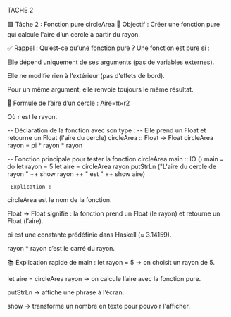 TACHE 2

🟩 Tâche 2 : Fonction pure circleArea
🎯 Objectif :
Créer une fonction pure qui calcule l'aire d’un cercle à partir du rayon.

✅ Rappel : Qu’est-ce qu’une fonction pure ?
Une fonction est pure si :

Elle dépend uniquement de ses arguments (pas de variables externes).

Elle ne modifie rien à l’extérieur (pas d’effets de bord).

Pour un même argument, elle renvoie toujours le même résultat.

📐 Formule de l’aire d’un cercle :
Aire=π×r2
 
Où r est le rayon.



-- Déclaration de la fonction avec son type :
-- Elle prend un Float et retourne un Float (l'aire du cercle)
circleArea :: Float -> Float
circleArea rayon = pi * rayon * rayon

-- Fonction principale pour tester la fonction circleArea
main :: IO ()
main = do
    let rayon = 5
    let aire = circleArea rayon
    putStrLn ("L'aire du cercle de rayon " ++ show rayon ++ " est " ++ show aire)


     Explication :
circleArea est le nom de la fonction.

Float -> Float signifie : la fonction prend un Float (le rayon) et retourne un Float (l’aire).

pi est une constante prédéfinie dans Haskell (≈ 3.14159).

rayon * rayon c’est le carré du rayon.

📚 Explication rapide de main :
let rayon = 5 → on choisit un rayon de 5.

let aire = circleArea rayon → on calcule l’aire avec la fonction pure.

putStrLn → affiche une phrase à l’écran.

show → transforme un nombre en texte pour pouvoir l'afficher.

